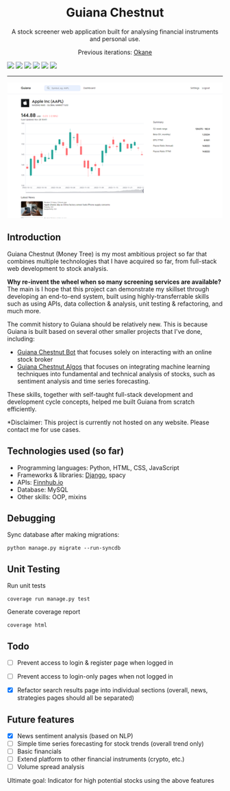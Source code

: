 <h1 align="center">Guiana Chestnut</h1>
<p align="center">A stock screener web application built for analysing financial instruments and personal use.</p>
<p align="center">Previous iterations: <a href="https://github.com/jhtkoo0426/Okane">Okane</a></p>

<img src="https://img.shields.io/badge/Python-3776AB?style=for-the-badge&logo=python&logoColor=white"> <img src="https://img.shields.io/badge/Django-092E20?style=for-the-badge&logo=django&logoColor=white"> <img src="https://img.shields.io/badge/MySQL-005C84?style=for-the-badge&logo=mysql&logoColor=white"> <img src="https://img.shields.io/badge/JavaScript-323330?style=for-the-badge&logo=javascript&logoColor=F7DF1E"> <img src="https://img.shields.io/badge/HTML-239120?style=for-the-badge&logo=html5&logoColor=white"> <img src="https://img.shields.io/badge/CSS-239120?&style=for-the-badge&logo=css3&logoColor=white">

<hr>

![Alt](guiana/static/media/guiana_sample.png)

## Introduction
Guiana Chestnut (Money Tree) is my most ambitious project so far that combines multiple technologies that I have acquired so far, from full-stack web development to stock analysis. 

**Why re-invent the wheel when so many screening services are available?** The main is I hope that this project can demonstrate my skillset through developing an end-to-end system, built using highly-transferrable skills such as using APIs, data collection & analysis, unit testing & refactoring, and much more.

The commit history to Guiana should be relatively new. This is because Guiana is built based on several other smaller projects that I've done, including:
- <a href="https://github.com/jhtkoo0426/Guiana-Chestnut-Bot">Guiana Chestnut Bot</a> that focuses solely on interacting with an online stock broker
- <a href="https://github.com/jhtkoo0426/Guiana-Chestnut-Algos">Guiana Chestnut Algos</a> that focuses on integrating machine learning techniques into fundamental and technical analysis of stocks, such as sentiment analysis and time series forecasting.

These skills, together with self-taught full-stack development and development cycle concepts, helped me built Guiana from scratch efficiently.

*Disclaimer: This project is currently not hosted on any website. Please contact me for use cases.

## Technologies used (so far)
- Programming languages: Python, HTML, CSS, JavaScript
- Frameworks & libraries: [Django](https://www.djangoproject.com), spacy
- APIs: [Finnhub.io](https://finnhub.io) 
- Database: MySQL
- Other skills: OOP, mixins

  
## Debugging
Sync database after making migrations:
```
python manage.py migrate --run-syncdb
```

## Unit Testing
Run unit tests
```
coverage run manage.py test
```

Generate coverage report
```
coverage html
```


## Todo
- [ ] Prevent access to login & register page when logged in
- [ ] Prevent access to login-only pages when not logged in
- [x] Refactor search results page into individual sections (overall, news, strategies pages should all be separated)


## Future features
- [x] News sentiment analysis (based on NLP)
- [ ] Simple time series forecasting for stock trends (overall trend only)
- [ ] Basic financials
- [ ] Extend platform to other financial instruments (crypto, etc.)
- [ ] Volume spread analysis

Ultimate goal: Indicator for high potential stocks using the above features